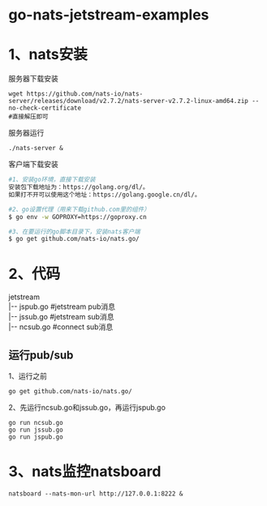
# go-nats-jetstream-examples

# 1、nats安装
服务器下载安装
```shell
wget https://github.com/nats-io/nats-server/releases/download/v2.7.2/nats-server-v2.7.2-linux-amd64.zip --no-check-certificate
#直接解压即可
```
服务器运行
```shell
./nats-server &
```

客户端下载安装
```sh
#1、安装go环境，直接下载安装 
安装包下载地址为：https://golang.org/dl/。
如果打不开可以使用这个地址：https://golang.google.cn/dl/。

#2、go设置代理（用来下载github.com里的组件）
$ go env -w GOPROXY=https://goproxy.cn

#3、在要运行的go脚本目录下，安装nats客户端
$ go get github.com/nats-io/nats.go/
```

# 2、代码
jetstream \
|-- jspub.go  #jetstream pub消息 \
|-- jssub.go  #jetstream sub消息 \
|-- ncsub.go  #connect sub消息

## 运行pub/sub
1、运行之前

    go get github.com/nats-io/nats.go/

2、先运行ncsub.go和jssub.go，再运行jspub.go

    go run ncsub.go
    go run jssub.go
    go run jspub.go


# 3、nats监控natsboard

    natsboard --nats-mon-url http://127.0.0.1:8222 & 